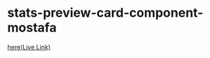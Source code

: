 # stats-preview-card-component-mostafa
[here(Live Link)](https://ninjas-t.github.io/stats-preview-card-component-mostafa/)
